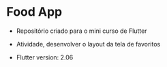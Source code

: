 # Food App

* Repositório criado para o mini curso de Flutter

* Atividade, desenvolver o layout da tela de favoritos

* Flutter version: 2.06